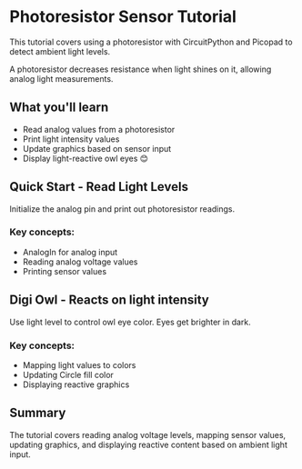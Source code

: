 # Photoresistor Sensor Tutorial
This tutorial covers using a photoresistor with CircuitPython and Picopad to detect ambient light levels.

A photoresistor decreases resistance when light shines on it, allowing analog light measurements.

## What you'll learn
- Read analog values from a photoresistor
- Print light intensity values
- Update graphics based on sensor input
- Display light-reactive owl eyes 😊


## Quick Start - Read Light Levels
Initialize the analog pin and print out photoresistor readings.

### Key concepts:
- AnalogIn for analog input
- Reading analog voltage values
- Printing sensor values

## Digi Owl - Reacts on light intensity
Use light level to control owl eye color. Eyes get brighter in dark.

### Key concepts:

- Mapping light values to colors
- Updating Circle fill color
- Displaying reactive graphics


## Summary
The tutorial covers reading analog voltage levels, mapping sensor values, updating graphics, and displaying reactive content based on ambient light input.